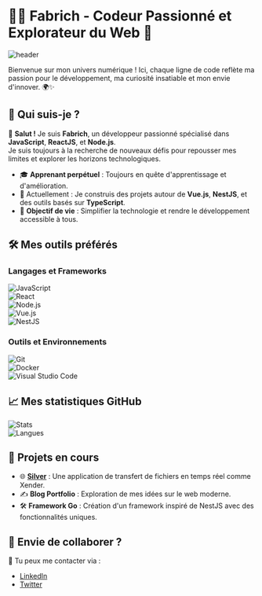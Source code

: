 # 👨‍💻 Fabrich - Codeur Passionné et Explorateur du Web 🚀

![header](https://via.placeholder.com/1200x300?text=Bienvenue+sur+mon+GitHub+!+🌟)

Bienvenue sur mon univers numérique ! Ici, chaque ligne de code reflète ma passion pour le développement, ma curiosité insatiable et mon envie d'innover. 🌍✨  

## 🌟 Qui suis-je ?  

👋 **Salut !** Je suis **Fabrich**, un développeur passionné spécialisé dans **JavaScript**, **ReactJS**, et **Node.js**.  
Je suis toujours à la recherche de nouveaux défis pour repousser mes limites et explorer les horizons technologiques.  

- 🎓 **Apprenant perpétuel** : Toujours en quête d'apprentissage et d'amélioration.  
- 🔭 Actuellement : Je construis des projets autour de **Vue.js**, **NestJS**, et des outils basés sur **TypeScript**.  
- 🌟 **Objectif de vie** : Simplifier la technologie et rendre le développement accessible à tous.  

## 🛠️ Mes outils préférés  

### Langages et Frameworks  
![JavaScript](https://img.shields.io/badge/-JavaScript-FFD700?style=flat-square&logo=javascript&logoColor=black)  
![React](https://img.shields.io/badge/-React-61DAFB?style=flat-square&logo=react&logoColor=black)  
![Node.js](https://img.shields.io/badge/-Node.js-339933?style=flat-square&logo=node.js&logoColor=white)  
![Vue.js](https://img.shields.io/badge/-Vue.js-4FC08D?style=flat-square&logo=vue.js&logoColor=white)  
![NestJS](https://img.shields.io/badge/-NestJS-E0234E?style=flat-square&logo=nestjs&logoColor=white)  

### Outils et Environnements  
![Git](https://img.shields.io/badge/-Git-F05032?style=flat-square&logo=git&logoColor=white)  
![Docker](https://img.shields.io/badge/-Docker-2496ED?style=flat-square&logo=docker&logoColor=white)  
![Visual Studio Code](https://img.shields.io/badge/-VS_Code-007ACC?style=flat-square&logo=visual-studio-code&logoColor=white)  

## 📈 Mes statistiques GitHub  

![Stats](https://github-readme-stats.vercel.app/api?username=fabrich&show_icons=true&theme=radical)  
![Langues](https://github-readme-stats.vercel.app/api/top-langs/?username=fabrich&layout=compact&theme=radical)  

## 🎯 Projets en cours  

- 🌐 **[Silver](#)** : Une application de transfert de fichiers en temps réel comme Xender.  
- ✍️ **Blog Portfolio** : Exploration de mes idées sur le web moderne.  
- 🛠️ **Framework Go** : Création d'un framework inspiré de NestJS avec des fonctionnalités uniques.  

## 📢 Envie de collaborer ?  

📩 Tu peux me contacter via :  
- [LinkedIn](#)  
- [Twitter](#)  
